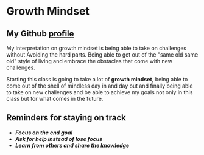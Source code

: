 # Growth Mindset

## My Github [profile](https://github.com/jonbrooks01)

My interpretation on growth mindset is being able to take on challenges without Avoiding the hard parts. Being able to get out of the "same old same old" style of living and embrace the obstacles that come with new challenges.

Starting this class is going to take a lot of **growth mindset**, being able to come out of the shell of mindless day in and day out and finally being able to take on new challenges and be able to achieve my goals not only in this class but for what comes in the future. 

## Reminders for staying on track
 - ***Focus on the end goal***
 - ***Ask for help instead of lose focus***
 - ***Learn from others and share the knowledge***

